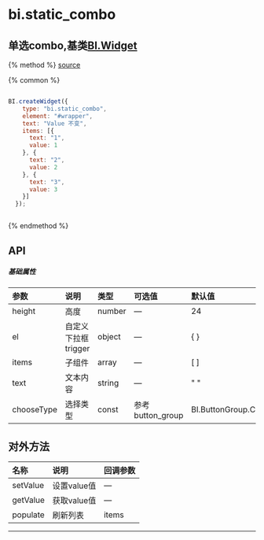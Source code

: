# bi.static_combo

## 单选combo,基类[BI.Widget](/core/widget.md)

{% method %}
[source](https://jsfiddle.net/fineui/kn64gfzn/)

{% common %}
```javascript

BI.createWidget({
    type: "bi.static_combo",
    element: "#wrapper",
    text: "Value 不变",
    items: [{
      text: "1",
      value: 1
    }, {
      text: "2",
      value: 2
    }, {
      text: "3",
      value: 3
    }]
  });



```

{% endmethod %}

## API
##### 基础属性
| 参数    | 说明           | 类型  | 可选值 | 默认值
| :------ |:-------------  | :-----| :----|:----
| height | 高度 | number | — | 24
| el | 自定义下拉框trigger| object | —|{ } |
| items | 子组件 | array | — | [ ]
| text | 文本内容 | string | — | " " |
| chooseType | 选择类型 | const |参考button_group | BI.ButtonGroup.CHOOSE_TYPE_SINGLE |
 


## 对外方法
| 名称     | 说明                           |  回调参数     
| :------ |:-------------                  | :-----   
| setValue| 设置value值|—|
| getValue| 获取value值|—|
| populate | 刷新列表 | items |





---


